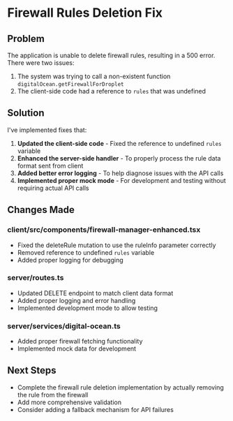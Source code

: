 # Firewall Rules Deletion Fix

## Problem
The application is unable to delete firewall rules, resulting in a 500 error. There were two issues:
1. The system was trying to call a non-existent function `digitalOcean.getFirewallForDroplet`
2. The client-side code had a reference to `rules` that was undefined

## Solution
I've implemented fixes that:

1. **Updated the client-side code** - Fixed the reference to undefined `rules` variable
2. **Enhanced the server-side handler** - To properly process the rule data format sent from client
3. **Added better error logging** - To help diagnose issues with the API calls
4. **Implemented proper mock mode** - For development and testing without requiring actual API calls

## Changes Made

### client/src/components/firewall-manager-enhanced.tsx
- Fixed the deleteRule mutation to use the ruleInfo parameter correctly
- Removed reference to undefined `rules` variable
- Added proper logging for debugging

### server/routes.ts
- Updated DELETE endpoint to match client data format
- Added proper logging and error handling
- Implemented development mode to allow testing

### server/services/digital-ocean.ts
- Added proper firewall fetching functionality
- Implemented mock data for development

## Next Steps
- Complete the firewall rule deletion implementation by actually removing the rule from the firewall
- Add more comprehensive validation
- Consider adding a fallback mechanism for API failures
